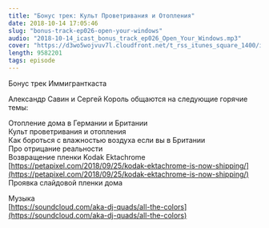 ```yaml
---
title: "Бонус трек: Культ Проветривания и Отопления"
date: 2018-10-14 17:05:46
slug: "bonus-track-ep026-open-your-windows"
audio: "2018-10-14_icast_bonus_track_ep026_Open_Your_Windows.mp3"
cover: "https://d3wo5wojvuv7l.cloudfront.net/t_rss_itunes_square_1400/images.spreaker.com/original/d20daaa729fc8cae11f6717f5c961b50.jpg"
length: 9582201
tags: episode
---
```

Бонус трек Иммигранткаста  
  
Александр Савин и Сергей Король общаются на следующие горячие темы:  
  
Отопление дома в Германии и Британии  
Культ проветривания и отопления  
Как бороться с влажностью воздуха если вы в Британии  
Про отрицание реальности  
Возвращение пленки Kodak Ektachrome [https://petapixel.com/2018/09/25/kodak-ektachrome-is-now-shipping/](https://petapixel.com/2018/09/25/kodak-ektachrome-is-now-shipping/)  
Проявка слайдовой пленки дома  
  
Музыка  
[https://soundcloud.com/aka-dj-quads/all-the-colors](https://soundcloud.com/aka-dj-quads/all-the-colors)
